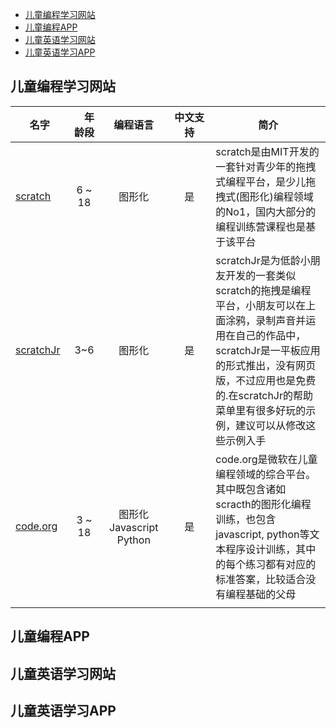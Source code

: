 * [儿童编程学习网站](#儿童编程学习网站)
* [儿童编程APP](#儿童编程APP)
* [儿童英语学习网站](#儿童英语学习网站)
* [儿童英语学习APP](#儿童英语学习APP)

## 儿童编程学习网站

|名字     |　年龄段  | 编程语言 | 中文支持　 | 简介　　|
|--------|:------------:|:---------:|:-----------:|--------|
|[scratch](https://scratch.mit.edu/) | 6 ~ 18 | 图形化 | 是 | scratch是由MIT开发的一套针对青少年的拖拽式编程平台，是少儿拖拽式(图形化)编程领域的No1，国内大部分的编程训练营课程也是基于该平台|
|[scratchJr](https://www.scratchjr.org/)| 3~6 | 图形化 | 是　| scratchJr是为低龄小朋友开发的一套类似scratch的拖拽是编程平台，小朋友可以在上面涂鸦，录制声音并运用在自己的作品中，scratchJr是一平板应用的形式推出，没有网页版，不过应用也是免费的.在scratchJr的帮助菜单里有很多好玩的示例，建议可以从修改这些示例入手|
|[code.org](https://code.org/)|3 ~ 18 | 图形化<br>Javascript<br>Python 　| 是 | code.org是微软在儿童编程领域的综合平台。其中既包含诸如scracth的图形化编程训练，也包含javascript, python等文本程序设计训练，其中的每个练习都有对应的标准答案，比较适合没有编程基础的父母|
|<img width=200/>|<img width=６00/>|<img width=400/>|<img width=450/>|<img width=200/>|


## 儿童编程APP

## 儿童英语学习网站

## 儿童英语学习APP
